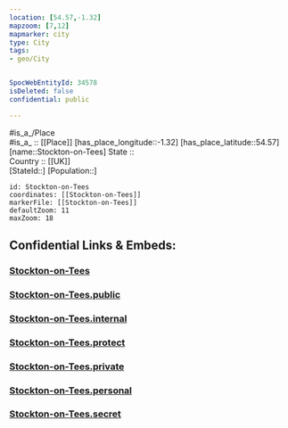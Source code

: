 ```yaml
---
location: [54.57,-1.32] 
mapzoom: [7,12] 
mapmarker: city 
type: City
tags:
- geo/City


SpocWebEntityId: 34578
isDeleted: false
confidential: public

---
```

#is_a_/Place  
#is_a_ :: [[Place]] 
[has_place_longitude::-1.32] 
[has_place_latitude::54.57] 
[name::Stockton-on-Tees] 
State ::  
Country :: [[UK]]  
[StateId::] 
[Population::] 



```leaflet
id: Stockton-on-Tees
coordinates: [[Stockton-on-Tees]] 
markerFile: [[Stockton-on-Tees]] 
defaultZoom: 11 
maxZoom: 18
```


## Confidential Links & Embeds: 

### [Stockton-on-Tees](/_Standards/Earth/Continent/Europe/Europe~North/UK/England/Regions~England/North_East_England/Stockton-on-Tees,County/cities~Stockton-on-Tees/Stockton-on-Tees.md) 

### [Stockton-on-Tees.public](/_public/Earth/Continent/Europe/Europe~North/UK/England/Regions~England/North_East_England/Stockton-on-Tees,County/cities~Stockton-on-Tees/Stockton-on-Tees.public.md) 

### [Stockton-on-Tees.internal](/_internal/Earth/Continent/Europe/Europe~North/UK/England/Regions~England/North_East_England/Stockton-on-Tees,County/cities~Stockton-on-Tees/Stockton-on-Tees.internal.md) 

### [Stockton-on-Tees.protect](/_protect/Earth/Continent/Europe/Europe~North/UK/England/Regions~England/North_East_England/Stockton-on-Tees,County/cities~Stockton-on-Tees/Stockton-on-Tees.protect.md) 

### [Stockton-on-Tees.private](/_private/Earth/Continent/Europe/Europe~North/UK/England/Regions~England/North_East_England/Stockton-on-Tees,County/cities~Stockton-on-Tees/Stockton-on-Tees.private.md) 

### [Stockton-on-Tees.personal](/_personal/Earth/Continent/Europe/Europe~North/UK/England/Regions~England/North_East_England/Stockton-on-Tees,County/cities~Stockton-on-Tees/Stockton-on-Tees.personal.md) 

### [Stockton-on-Tees.secret](/_secret/Earth/Continent/Europe/Europe~North/UK/England/Regions~England/North_East_England/Stockton-on-Tees,County/cities~Stockton-on-Tees/Stockton-on-Tees.secret.md)

